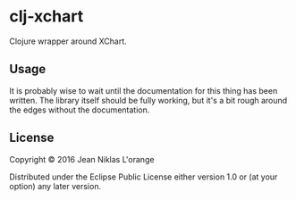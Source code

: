 # clj-xchart

Clojure wrapper around XChart.

## Usage

It is probably wise to wait until the documentation for this thing has been
written. The library itself should be fully working, but it's a bit rough around
the edges without the documentation.

## License

Copyright © 2016 Jean Niklas L'orange

Distributed under the Eclipse Public License either version 1.0 or (at
your option) any later version.
